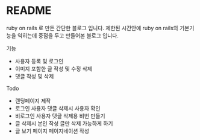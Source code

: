 # README

ruby on rails 로 만든 간단한 블로그 입니다. 
제한된 시간안에 ruby on rails의 기본기능을 익히는데 중점을 두고 만들어본 블로그 입니다. 


기능 
* 사용자 등록 및 로그인
* 이미지 포함한 글 작성 및 수정 삭제
* 댓글 작성 및 삭제


Todo
* 랜딩페이지 제작
* 로그인 사용자 댓글 삭제시 사용자 확인
* 비로그인 사용자 댓글 삭제용 비번 만들기
* 글 삭제시 본인 작성 글만 삭제 가능하게 하기
* 글 보기 페이지 페이지네이션 작성
